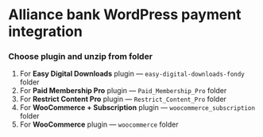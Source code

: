 # Alliance bank WordPress payment integration
### Choose plugin and unzip from folder

1. For **Easy Digital Downloads** plugin — ```easy-digital-downloads-fondy``` folder
2. For **Paid Membership Pro** plugin — ```Paid_Membership_Pro``` folder
3. For **Restrict Content Pro** plugin — ```Restrict_Content_Pro``` folder
4. For **WooCommerce + Subscription** plugin — ```woocommerce_subscription``` folder
5. For **WooCommerce** plugin — ```woocommerce``` folder
